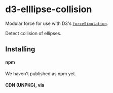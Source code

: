 # d3-elllipse-collision

Modular force for use with D3's [`forceSimulation`](https://github.com/d3/d3-force#forceSimulation).

Detect collision of ellipses.

## Installing

#### npm

We haven't published as npm  yet.

#### CDN (UNPKG), via <script>

We haven't uploaded to any CDN yet.

#### Local, via `<script>`

Download the [latest release](https://github.com/adel-tahir/d3-ellipseCollide/releases)

`<script src="./d3-ellipse-collision.js"></script>`


## Usage

### Accessing the module

The install method you use determines the syntax for accessing the module in your code:

#### npm

Import the `ellipseCollide()` method and use it in a `forceSimulation`.

```
import { ellipseCollide } from './d3-ellipse-collision'
// ...
d3.forceSimulation
	.force('collide', ellipseCollide()
	.radius(function(d) { return [d.rx, d.ry]; }));
```

#### via `<script>` or CDN ([UNPKG](https://unpkg.com/))

The `ellipseCollide()` method is available in the global `ellipseCollision` namespace.

```
d3.forceSimulation
	.force('collide', ellipseCollision.ellipseCollide()
	.radius(function(d) { return [d.rx, d.ry]; }));
```


## API

The [`ellipseCollide`](https://github.com/adel-tahir/d3-ellipseCollide) module follows the [basic interface described in d3-force](https://github.com/d3/d3-force/blob/master/README.md#forces), additionally implementing the following:

<a name="ellipseCollide_initialize" href="#ellipseCollide_initialize">#</a> <i>ellipseCollide</i>.<b>initialize</b>(<i>nodes</i>)

Assigns the array of *nodes* to this force. This method is called when a force is bound to a simulation via [*simulation*.force](https://github.com/d3/d3-force/blob/master/README.md#simulation_force) and when the simulation’s nodes change via [*simulation*.nodes](https://github.com/d3/d3-force/blob/master/README.md#simulation_nodes). A force may perform necessary work during initialization, such as evaluating per-node parameters, to avoid repeatedly performing work during each application of the force.

<a name="ellipseCollide_radius" href="#ellipseCollide_radius">#</a> <i>ellipseCollide</i>.<b>radius</b>([<i>radius</i>])

If *radius* is specified, sets the radius accessor to the specified two-element array `[rx, ry]` or function, re-evaluates the radius accessor for each node, and returns this force. If *radius* is not specified, returns the current radius accessor, which is specified in `ellipseCollide(radius)` function.

The radius accessor is invoked for each node in the simulation, being passed the node, its zero-based index, and the array of all nodes (the standard D3 format of `(d, i, nodes)`). The resulting `[rx, ry]` is then stored internally.

<a name="ellipseCollide_strength" href="#ellipseCollide_strength">#</a> <i>ellipseCollide</i>.<b>strength</b>([<i>strength</i>])

If *strength* is specified, sets the force strength to the specified number in the range [0,1] and returns this force. If *strength* is not specified, returns the current strength, which defaults to 0.1.

**Not yet implemented*


## Building and testing

Install [nvm](http://nvm.sh) and [npm](http://npmjs.com) if you haven't already.

Build with the following commands:

```bash
nvm use
npm install
npm run dist
```

Test with `npm run test`.
